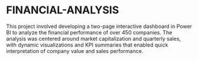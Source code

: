 # FINANCIAL-ANALYSIS
This project involved developing a two-page interactive dashboard in Power BI to analyze the financial performance of over 450 companies. The analysis was centered around market capitalization and quarterly sales, with dynamic visualizations and KPI summaries that enabled quick interpretation of company value and sales performance.
